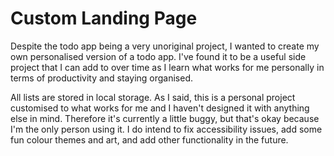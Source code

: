 # Custom Landing Page
Despite the todo app being a very unoriginal project, I wanted to create my own personalised version of a todo app.
I've found it to be a useful side project that I can add to over time as I learn what works for me personally in terms of productivity and staying organised.

All lists are stored in local storage. As I said, this is a personal project customised to what works for me and I haven't designed it with anything else in mind. Therefore it's currently a little buggy, but that's okay because I'm the only person using it. I do intend to fix accessibility issues, add some fun colour themes and art, and add other functionality in the future.
